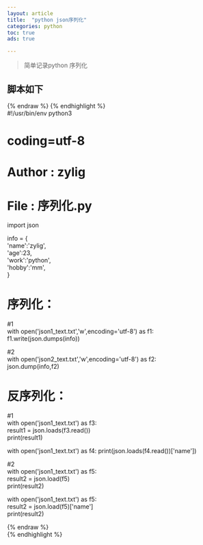 ```yaml
---
layout: article
title:  "python json序列化"
categories: python
toc: true
ads: true

---
```

   
> 简单记录python 序列化

## 脚本如下  

{% endraw %}
{% endhighlight %}  
#!/usr/bin/env python3   
# coding=utf-8      
# Author : zylig      
# File   : 序列化.py   

  
import json
   

info = {  
    'name':'zylig',      
    'age':23,       
    'work':'python',       
    'hobby':'mm',   
}   

       
# 序列化：       
#1         
with open('json1_text.txt','w',encoding='utf-8') as f1:     
    f1.write(json.dumps(info))        

#2     
with open('json2_text.txt','w',encoding='utf-8') as f2:    
    json.dump(info,f2)          


# 反序列化：    
#1        
with open('json1_text.txt') as f3:        
    result1 = json.loads(f3.read())      
    print(result1)         

with  open('json1_text.txt') as f4: 
    print(json.loads(f4.read())['name'])         

#2        
with open('json1_text.txt') as f5:    
    result2 = json.load(f5)       
    print(result2)         

with open('json1_text.txt') as f5:        
    result2 = json.load(f5)['name']      
    print(result2)      
 
{% endraw %}     
{% endhighlight %}  
